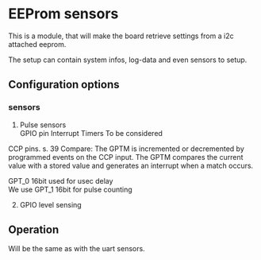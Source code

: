 # EEProm sensors
This is a module, that will make the board retrieve settings from a i2c attached eeprom.

The setup can contain system infos, log-data and even sensors to setup.


## Configuration options

### sensors
1. Pulse sensors  
GPIO pin
Interrupt
Timers
To be considered

CCP pins. s. 39
Compare: The GPTM is incremented or decremented by programmed events on the CCP input. The GPTM compares the current value with a stored value and generates an interrupt when a match occurs.
  
GPT_0 16bit used for usec delay  
We use GPT_1 16bit for pulse counting

2. GPIO level sensing



## Operation
Will be the same as with the uart sensors.
